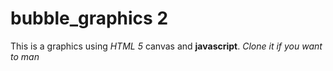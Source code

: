 # bubble_graphics 2

This is a graphics using *HTML 5* canvas and **javascript**.
*Clone it if you want to man*


